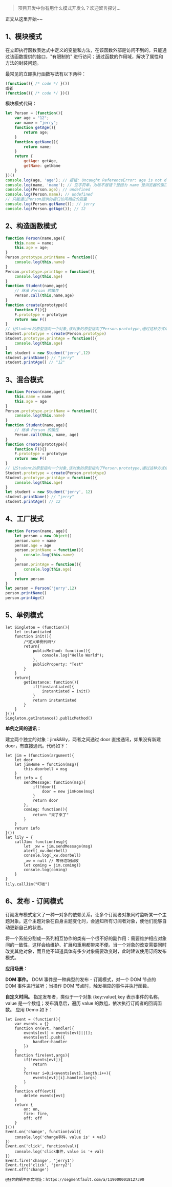 > 项目开发中你有用什么模式开发么？欢迎留言探讨...

正文从这里开始~~

## 1、模块模式

在立即执行函数表达式中定义的变量和方法，在该函数外部是访问不到的，只能通过该函数提供的接口，"有限制的" 进行访问；通过函数的作用域，解决了属性和方法的封装问题。

最常见的立即执行函数写法有以下两种：

```js
(function(){ /* code */ }())
或者
(function(){ /* code */ })()
```

模块模式代码：

```js
let Person = (function(){
    var age = "12";
    var name = "jerry";
    function getAge(){
        return age;
    }
    function getName(){
        return name;
    }
    return {
        getAge: getAge,
        getName: getName
    }
})()
console.log(age, 'age'); // 报错: Uncaught ReferenceError: age is not defined
console.log(name, 'name'); // 空字符串，为啥不报错？是因为 name 是浏览器的窗口变量名，已存在于浏览器内部。
console.log(Person.age); // undefined
console.log(Person.name); // undefined
// 只能通过Person提供的接口访问相应的变量
console.log(Person.getName()); // jerry
console.log(Person.getAge()); // 12
```

## 2、构造函数模式

```js
function Person(name,age){
    this.name = name;
    this.age = age;
}
Person.prototype.printName = function(){
    console.log(this.name)
}
Person.prototype.printAge = function(){
    console.log(this.age)
}
function Student(name,age){
    // 继承 Person 的属性
    Person.call(this,name,age)
}
function create(prototype){
    function F(){}
    F.prototype = prototype
    return new F()
}
// 让Student的原型指向一个对象,该对象的原型指向了Person.prototype,通过这种方式继承 Person 的方法
Student.prototype = create(Person.prototype)
Student.prototype.printAge = function(){
    console.log(this.age)
}
let student = new Student('jerry',12)
student.printName() // "jerry"
student.printAge() // "12"
```

## 3、混合模式

```js
function Person(name,age){
    this.name = name
    this.age = age
}
Person.prototype.printName = function(){
    console.log(this.name)
}
function Student(name,age){
    // 继承 Person 的属性
    Person.call(this, name, age)
}
function create(prototype){
    function F(){}
    F.prototype = prototype
    return new F()
}
// 让Student的原型指向一个对象,该对象的原型指向了Person.prototype,通过这种方式继承 Person 的方法
Student.prototype = create(Person.prototype)
Student.prototype.printAge = function(){
    console.log(this.age)
}
let student = new Student('jerry', 12)
student.printName() // "jerry"
student.printAge() // 12
```

## 4、工厂模式

```js
function Person(name, age){
    let person = new Object()
    person.name = name
    person.age = age
    person.printName = function(){
        console.log(this.name)
    }
    person.printAge = function(){
        console.log(this.age)
    }
    return person
}
let person = Person('jerry',12)
person.printName()
person.printAge()
```

## 5、单例模式

```JS
let Singleton = (function(){
    let instantiated
    function init(){
        /*定义单例代码*/
        return{
            publicMethod: function(){
                console.log("Hello World");
            },
            publicProperty: "Test"
        }
    }
    return{
        getInstance: function(){
            if(!instantiated){
                instantiated = init()
            }
            return instantiated
        }
    }
}())
Singleton.getInstance().publicMethod()
```

**单例之间的通讯：**

建立两个独立的对象：jim&&lily，两者之间通过 door 直接通讯，如果没有新建 door，有直接通讯。代码如下：

```JS
let jim = (function(argument){
    let door
    let jimHome = function(msg){
        this.doorbell = msg
    }
    let info = {
        sendMessage: function(msg){
            if(!door){
                door = new jimHome(msg)
            }
            return door
        },
        coming: function(){
            return "來了來了"
        }
    }
    return info
}())
let lily = {
    callJim: function(msg){
        let _xw = jim.sendMessage(msg)
        alert(_xw.doorbell)
        console.log(_xw.doorbell)
        _xw = null // 等待垃圾回收
        let coming = jim.coming()
        console.log(coming)
    }
}
lily.callJim("叮咙")
```

## 6、发布 - 订阅模式

订阅发布模式定义了一种一对多的依赖关系，让多个订阅者对象同时监听某一个主题对象。这个主题对象在自身主题变化时，会通知所有订阅者对象，使他们能够自动更新自己的状态。

将一个系统分割成一系列相互协作的类有一个很不好的副作用：需要维护相应对象间的一致性，这样会给维护、扩展和重用都带来不便。当一个对象的改变需要同时改变其他对象，而且他不知道具体有多少对象需要改变时，此时建议使用订阅发布模式。

**应用场景：**

**DOM 事件。** DOM 事件是一种典型的发布 - 订阅模式，对一个 DOM 节点的 DOM 事件进行监听；当操作 DOM 节点时，触发相应的事件并执行函数。

**自定义时间。** 指定发布者，类似于一个对象 (key:value);key 表示事件的名称，value 是一个数组；发布消息后，遍历 value 的数组，依次执行订阅者的回调函数。
应用 Demo 如下：

```JS
let Event = (function(){
    var events = {}
    function on(evt, handler){
        events[evt] = events[evt]||[];
        events[evt].push({
            handler:handler
        })
    }
    function fire(evt,args){
        if(!events[evt]){
            return
        }
        for(var i=0;i<events[evt].length;i++){
            events[evt][i].handler(args)
        }
    }
    function off(evt){
        delete events[evt]
    }
    return {
        on: on,
        fire: fire,
        off: off
    }
}())
Event.on('change', function(val){
    console.log('change事件，value is' + val)
})
Event.on('click', function(val){
    console.log('click事件，value is '+ val)
})
Event.fire('change', 'jerry1')
Event.fire('click', 'jerry2')
Event.off('change')
```

```
@狂奔的蜗牛原文地址：https://segmentfault.com/a/1190000018127390
```